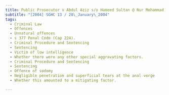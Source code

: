 ```yaml
---
title: Public Prosecutor v Abdul Aziz s/o Hameed Sultan @ Nur Mohammad Hafeez 
subtitle: "[2004] SGHC 13 / 28\_January\_2004"
tags:
  - Criminal Law
  - Offences
  - Unnatural offences
  - s 377 Penal Code (Cap 224).
  - Criminal Procedure and Sentencing
  - Sentencing
  - Victim of low intelligence
  - Whether there were any other special aggravating factors.
  - Criminal Procedure and Sentencing
  - Sentencing
  - Offence of sodomy
  - Negligible penetration and superficial tears at the anal verge
  - Whether this amounted to a mitigating factor.

---
```



